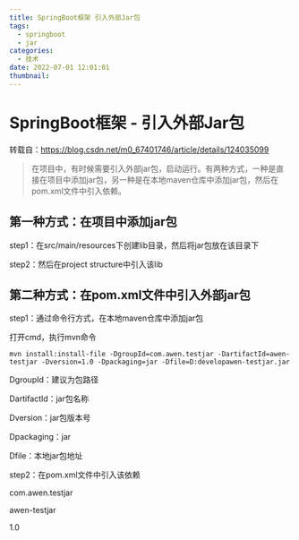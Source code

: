 ```yaml
---
title: SpringBoot框架 引入外部Jar包
tags:
  - springboot
  - jar
categories:
  - 技术
date: 2022-07-01 12:01:01
thumbnail:
---
```


# SpringBoot框架 - 引入外部Jar包

转载自：https://blog.csdn.net/m0_67401746/article/details/124035099

> 在项目中，有时候需要引入外部jar包，启动运行。有两种方式，一种是直接在项目中添加jar包，另一种是在本地maven仓库中添加jar包，然后在pom.xml文件中引入依赖。

## 第一种方式：在项目中添加jar包

step1：在src/main/resources下创建lib目录，然后将jar包放在该目录下

step2：然后在project structure中引入该lib

## 第二种方式：在pom.xml文件中引入外部jar包

step1：通过命令行方式，在本地maven仓库中添加jar包

打开cmd，执行mvn命令

`mvn install:install-file -DgroupId=com.awen.testjar -DartifactId=awen-testjar -Dversion=1.0 -Dpackaging=jar -Dfile=D:developawen-testjar.jar`

DgroupId：建议为包路径

DartifactId：jar包名称

Dversion：jar包版本号

Dpackaging：jar

Dfile：本地jar包地址



step2：在pom.xml文件中引入该依赖

com.awen.testjar

awen-testjar

1.0
